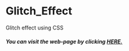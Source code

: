 # Glitch_Effect
Glitch effect using CSS


##### You can visit the web-page by clicking [HERE.](https://ankur-kumar-gupta.github.io/)
